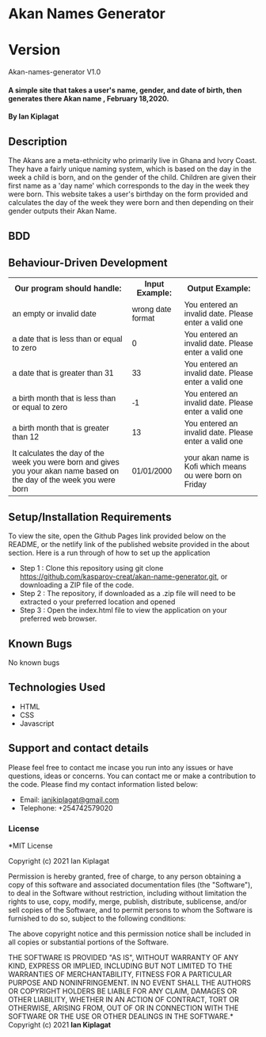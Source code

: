 # Akan Names Generator

# Version

Akan-names-generator V1.0

#### A simple site that takes a user's name, gender, and date of birth, then generates there Akan name , February 18,2020.

#### By **Ian Kiplagat**

## Description

The Akans are a meta-ethnicity who primarily live in Ghana and Ivory Coast. They have a fairly unique naming system, which is based on the day in the week a child is born, and on the gender of the child. Children are given their first name as a 'day name' which corresponds to the day in the week they were born. This website takes a user's birthday on the form provided and calculates the day of the week they were born and then depending on their gender outputs their Akan Name.

## BDD

<!DOCTYPE html>
<html>
<head>
<style>
table {
  font-family: arial, sans-serif;
  border-collapse: collapse;
  width: 100%;
}

td, th {
border: 1px solid #dddddd;
text-align: left;
padding: 8px;
}

tr:nth-child(even) {
background-color: #dddddd;
}
</style>

</head>
<body>

<h2>Behaviour-Driven Development</h2>

<table>
  <tr>
    <th>Our program should handle:</th>
    <th>Input Example:</th>
    <th>Output Example:</th>
  </tr>
  <tr>
    <td>an empty or invalid date</td>
    <td>wrong date format</td>
    <td>You entered an invalid date. Please enter a valid one</td>
  </tr>
  <tr>
    <td>a date that is less than or equal to zero</td>
    <td>0</td>
    <td>You entered an invalid date. Please enter a valid one</td>
  </tr>
  <tr>
    <td>a date that is greater than 31</td>
    <td>33</td>
    <td>You entered an invalid date. Please enter a valid one</td>
  </tr>
  <tr>
    <td>a birth month that is less than or equal to zero</td>
    <td>-1</td>
    <td>You entered an invalid date. Please enter a valid one</td>
  </tr>
  <tr>
    <td>a birth month that is greater than 12</td>
    <td>13</td>
    <td>You entered an invalid date. Please enter a valid one</td>
  </tr>
  <tr>
    <td>It calculates the day of the week you were born and gives you your akan name based on the day of the week you were born</td>
    <td>01/01/2000</td>
    <td>your akan name is Kofi which means ou were born on Friday</td>
  </tr>
</table>

</body>
</html>

## Setup/Installation Requirements

To view the site, open the Github Pages link provided below on the README, or the netlify link of the published website provided in the about section. Here is a run through of how to set up the application

- Step 1 : Clone this repository using git clone https://github.com/kasparov-creat/akan-name-generator.git, or downloading a ZIP file of the code.
- Step 2 : The repository, if downloaded as a .zip file will need to be extracted o your preferred location and opened
- Step 3 : Open the index.html file to view the application on your preferred web browser.

## Known Bugs

No known bugs

## Technologies Used

- HTML
- CSS
- Javascript

## Support and contact details

Please feel free to contact me incase you run into any issues or have questions, ideas or concerns. You can contact me or make a contribution to the code. Please find my contact information listed below:

- Email: ianjkiplagat@gmail.com
- Telephone: +254742579020

### License

\*MIT License

Copyright (c) 2021 Ian Kiplagat

Permission is hereby granted, free of charge, to any person obtaining a copy
of this software and associated documentation files (the "Software"), to deal
in the Software without restriction, including without limitation the rights
to use, copy, modify, merge, publish, distribute, sublicense, and/or sell
copies of the Software, and to permit persons to whom the Software is
furnished to do so, subject to the following conditions:

The above copyright notice and this permission notice shall be included in all
copies or substantial portions of the Software.

THE SOFTWARE IS PROVIDED "AS IS", WITHOUT WARRANTY OF ANY KIND, EXPRESS OR
IMPLIED, INCLUDING BUT NOT LIMITED TO THE WARRANTIES OF MERCHANTABILITY,
FITNESS FOR A PARTICULAR PURPOSE AND NONINFRINGEMENT. IN NO EVENT SHALL THE
AUTHORS OR COPYRIGHT HOLDERS BE LIABLE FOR ANY CLAIM, DAMAGES OR OTHER
LIABILITY, WHETHER IN AN ACTION OF CONTRACT, TORT OR OTHERWISE, ARISING FROM,
OUT OF OR IN CONNECTION WITH THE SOFTWARE OR THE USE OR OTHER DEALINGS IN THE
SOFTWARE.\*
Copyright (c) 2021 **Ian Kiplagat**

